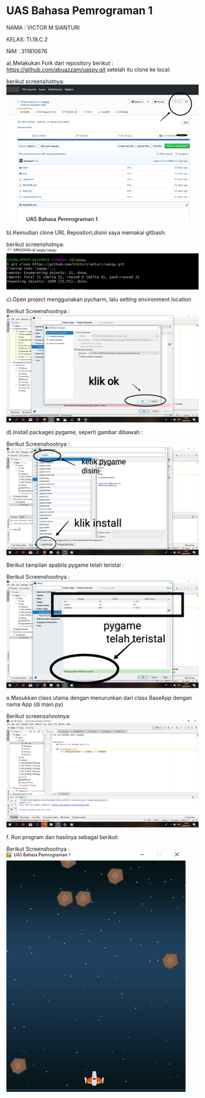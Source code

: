 # UAS Bahasa Pemrograman 1

NAMA : VICTOR M SIANTURI

KELAS: TI.18.C.2

NIM  : 311810676


a).Melakukan Fork dari repository berikut : https://github.com/abuazzam/uaspy.git setelah itu clone ke local:

berikut screenshotnya: ![alt text](https://github.com/Viktorsianturi/uaspy/blob/8feb3294199b3ef5a200e16d7237fb85a859ed2d/IMG_20190423_104537.jpg)

b).Kemudian clone URL Repositori,disini saya memakai gitbash:

berikut screenshotnya: ![alt text](https://github.com/Viktorsianturi/uaspy/blob/master/IMG_20190423_110213.jpg)

c).Open project menggunakan pycharm, lalu setting environment location 

Berikut Screenshootnya : ![alt text](https://raw.githubusercontent.com/Viktorsianturi/uaspy/master/IMG_20190423_112246.jpg)

d).Install packages pygame, seperti gambar dibawah :

Berikut Screenshootnya : ![alt text](https://github.com/Viktorsianturi/uaspy/blob/master/IMG_20190429_140650.jpg)


Berikut tampilan apabila pygame telah teristal :

Berikut Screenshootnya : ![alt text](https://github.com/Viktorsianturi/uaspy/blob/master/IMG_20190429_140924.jpg)

e.Masukkan class utama dengan menurunkan dari class BaseApp dengan nama App (di main.py)

Berikut screensshootnya:![alt text](https://github.com/Viktorsianturi/uaspy/blob/master/Screenshot%20(58).png)

f. Run program dan hasilnya sebagai berikut:

Berikut Screenshootnya : ![alt text](https://github.com/Viktorsianturi/uaspy/blob/master/img23.png)
